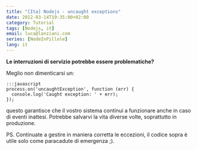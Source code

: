 ```yaml
---
title: "[Ita] Nodejs - uncaught exceptions"
date: 2012-03-14T19:35:00+02:00
category: Tutorial
tags: [Nodejs, it]
email: luca@lanziani.com
series: [NodeInPillole]
lang: it
---
```


**Le interruzioni di servizio potrebbe essere problematiche?**

Meglio non dimenticarsi un:

<!--more-->

    :::javascript
    process.on('uncaughtException', function (err) {
      console.log('Caught exception: ' + err);
    });

questo garantisce che il vostro sistema continui a funzionare anche in caso di eventi inattesi.
Potrebbe salvarvi la vita diverse volte, soprattutto in produzione.

PS. Continuate a gestire in maniera corretta le eccezioni, il codice sopra è utile solo come paracadute di emergenza ;).
